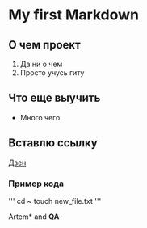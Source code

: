 # My first Markdown

## О чем проект
1. Да ни о чем
2. Просто учусь гиту

## Что еще выучить
* Много чего

## Вставлю ссылку
[Дзен](dzen.ru)

### Пример кода
'''
cd ~
touch new_file.txt
'''

Artem* and **QA**


